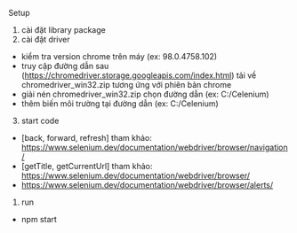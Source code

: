 Setup
1. cài đặt library package 
2. cài đặt driver
  - kiểm tra version chrome trên máy (ex: 98.0.4758.102)
  - truy cập đường dẫn sau (https://chromedriver.storage.googleapis.com/index.html) tải về chromedriver_win32.zip tương ứng với phiên bản chrome
  - giải nén chromedriver_win32.zip chọn đường dẫn (ex: C:/Celenium)
  - thêm biến môi trường tại đường dẫn (ex: C:/Celenium)
3. start code
  - [back, forward, refresh] tham khảo: https://www.selenium.dev/documentation/webdriver/browser/navigation/
  - [getTitle, getCurrentUrl] tham khảo: https://www.selenium.dev/documentation/webdriver/browser/
  - https://www.selenium.dev/documentation/webdriver/browser/alerts/
1. run
  - npm start
